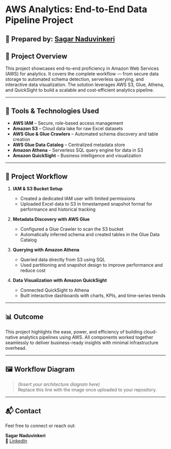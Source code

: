 # AWS Analytics: End-to-End Data Pipeline Project

## 👤 Prepared by: [Sagar Naduvinkeri](https://www.linkedin.com/in/sagar-naduvinkeri/)

## 📌 Project Overview

This project showcases end-to-end proficiency in Amazon Web Services (AWS) for analytics. It covers the complete workflow — from secure data storage to automated schema detection, serverless querying, and interactive data visualization. The solution leverages AWS S3, Glue, Athena, and QuickSight to build a scalable and cost-efficient analytics pipeline.

---

## 🔧 Tools & Technologies Used

- **AWS IAM** – Secure, role-based access management  
- **Amazon S3** – Cloud data lake for raw Excel datasets  
- **AWS Glue & Glue Crawlers** – Automated schema discovery and table creation  
- **AWS Glue Data Catalog** – Centralized metadata store  
- **Amazon Athena** – Serverless SQL query engine for data in S3  
- **Amazon QuickSight** – Business intelligence and visualization

---

## 🧱 Project Workflow

1. **IAM & S3 Bucket Setup**  
   - Created a dedicated IAM user with limited permissions  
   - Uploaded Excel data to S3 in timestamped snapshot format for performance and historical tracking

2. **Metadata Discovery with AWS Glue**  
   - Configured a Glue Crawler to scan the S3 bucket  
   - Automatically inferred schema and created tables in the Glue Data Catalog

3. **Querying with Amazon Athena**  
   - Queried data directly from S3 using SQL  
   - Used partitioning and snapshot design to improve performance and reduce cost

4. **Data Visualization with Amazon QuickSight**  
   - Connected QuickSight to Athena  
   - Built interactive dashboards with charts, KPIs, and time-series trends

---

## 📊 Outcome

This project highlights the ease, power, and efficiency of building cloud-native analytics pipelines using AWS. All components worked together seamlessly to deliver business-ready insights with minimal infrastructure overhead.

---

## 🖼️ Workflow Diagram

> *(Insert your architecture diagram here)*  
> Replace this line with the image once uploaded to your repository.

---

## 📬 Contact

Feel free to connect or reach out:

**Sagar Naduvinkeri**  
🔗 [LinkedIn](https://www.linkedin.com/in/sagar-naduvinkeri/)
